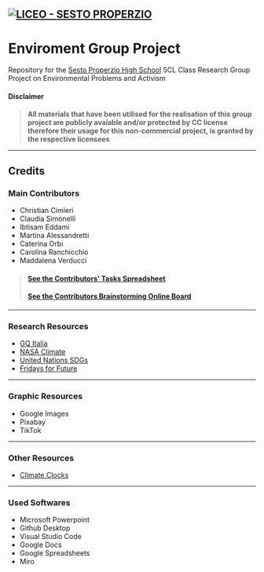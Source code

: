 
[![LICEO - SESTO PROPERZIO](https://img.shields.io/badge/LICEO-SESTO_PROPERZIO-66cc00?style=for-the-badge)](https://www.liceoproperzio.edu.it/)
---
# **Enviroment Group Project**
Repository for the [Sesto Properzio High School](https://www.liceoproperzio.edu.it/) 5CL Class Research Group Project on Environmental Problems and Activism
#### Disclaimer
> **All materials that have been utilised for the realisation of this group project are publicly avaiable and/or protected by CC license therefore their usage for this non-commercial project, is granted by the respective licensees**
---
## Credits
### Main Contributors
* Christian Cimieri
* Claudia Simonelli
*  Ibtisam Eddami
*  Martina Alessandretti
*  Caterina Orbi
*  Carolina Ranchicchio
*  Maddalena Verducci
> #### **[See the Contributors' Tasks Spreadsheet](https://docs.google.com/spreadsheets/d/1Ty5upF7u9mXH8nXxu2uriRBbe4ZmnPErbU3EEF24N-s/edit?usp=sharing)**
> #### **[See the Contributors Brainstorming Online Board](https://miro.com/app/board/uXjVObqqZpI=/)**
---
### Research Resources
* [GQ Italia](https://www.gqitalia.it/lifestyle/article/climate-clock-terra-ha-ancora-7-anni-di-vita)
* [NASA Climate](https://climate.nasa.gov/causes/)
* [United Nations SDGs](https://sdgs.un.org/goals)
* [Fridays for Future](https://fridaysforfutureitalia.it/)
---
### Graphic Resources
* Google Images
* Pixabay
* TikTok
---
### Other Resources

* [Climate Clocks](https://climateclock.world/clocks)
---
### Used Softwares

* Microsoft Powerpoint
* Github Desktop
* Visual Studio Code
* Google Docs
* Google Spreadsheets
* Miro


